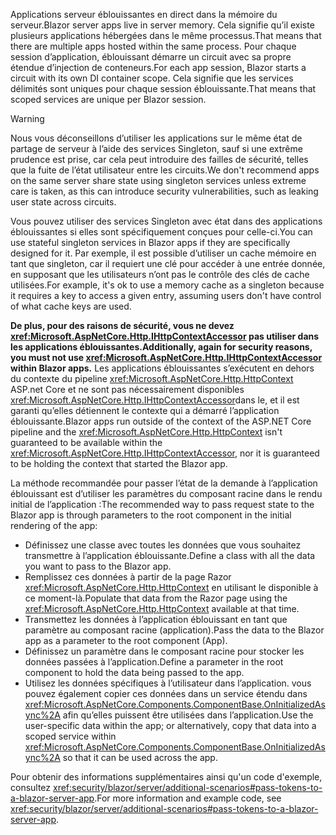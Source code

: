 <span data-ttu-id="cf725-101">Applications serveur éblouissantes en direct dans la mémoire du serveur.</span><span class="sxs-lookup"><span data-stu-id="cf725-101">Blazor server apps live in server memory.</span></span> <span data-ttu-id="cf725-102">Cela signifie qu’il existe plusieurs applications hébergées dans le même processus.</span><span class="sxs-lookup"><span data-stu-id="cf725-102">That means that there are multiple apps hosted within the same process.</span></span> <span data-ttu-id="cf725-103">Pour chaque session d’application, éblouissant démarre un circuit avec sa propre étendue d’injection de conteneurs.</span><span class="sxs-lookup"><span data-stu-id="cf725-103">For each app session, Blazor starts a circuit with its own DI container scope.</span></span> <span data-ttu-id="cf725-104">Cela signifie que les services délimités sont uniques pour chaque session éblouissante.</span><span class="sxs-lookup"><span data-stu-id="cf725-104">That means that scoped services are unique per Blazor session.</span></span>

> [!WARNING]
> <span data-ttu-id="cf725-105">Nous vous déconseillons d’utiliser les applications sur le même état de partage de serveur à l’aide des services Singleton, sauf si une extrême prudence est prise, car cela peut introduire des failles de sécurité, telles que la fuite de l’état utilisateur entre les circuits.</span><span class="sxs-lookup"><span data-stu-id="cf725-105">We don't recommend apps on the same server share state using singleton services unless extreme care is taken, as this can introduce security vulnerabilities, such as leaking user state across circuits.</span></span>

<span data-ttu-id="cf725-106">Vous pouvez utiliser des services Singleton avec état dans des applications éblouissantes si elles sont spécifiquement conçues pour celle-ci.</span><span class="sxs-lookup"><span data-stu-id="cf725-106">You can use stateful singleton services in Blazor apps if they are specifically designed for it.</span></span> <span data-ttu-id="cf725-107">Par exemple, il est possible d’utiliser un cache mémoire en tant que singleton, car il requiert une clé pour accéder à une entrée donnée, en supposant que les utilisateurs n’ont pas le contrôle des clés de cache utilisées.</span><span class="sxs-lookup"><span data-stu-id="cf725-107">For example, it's ok to use a memory cache as a singleton because it requires a key to access a given entry, assuming users don't have control of what cache keys are used.</span></span>

<span data-ttu-id="cf725-108">**De plus, pour des raisons de sécurité, vous ne devez <xref:Microsoft.AspNetCore.Http.IHttpContextAccessor> pas utiliser dans les applications éblouissantes.**</span><span class="sxs-lookup"><span data-stu-id="cf725-108">**Additionally, again for security reasons, you must not use <xref:Microsoft.AspNetCore.Http.IHttpContextAccessor> within Blazor apps.**</span></span> <span data-ttu-id="cf725-109">Les applications éblouissantes s’exécutent en dehors du contexte du pipeline <xref:Microsoft.AspNetCore.Http.HttpContext> ASP.net Core et ne sont pas nécessairement disponibles <xref:Microsoft.AspNetCore.Http.IHttpContextAccessor>dans le, et il est garanti qu’elles détiennent le contexte qui a démarré l’application éblouissante.</span><span class="sxs-lookup"><span data-stu-id="cf725-109">Blazor apps run outside of the context of the ASP.NET Core pipeline and the <xref:Microsoft.AspNetCore.Http.HttpContext> isn't guaranteed to be available within the <xref:Microsoft.AspNetCore.Http.IHttpContextAccessor>, nor it is guaranteed to be holding the context that started the Blazor app.</span></span>

<span data-ttu-id="cf725-110">La méthode recommandée pour passer l’état de la demande à l’application éblouissant est d’utiliser les paramètres du composant racine dans le rendu initial de l’application :</span><span class="sxs-lookup"><span data-stu-id="cf725-110">The recommended way to pass request state to the Blazor app is through parameters to the root component in the initial rendering of the app:</span></span>

* <span data-ttu-id="cf725-111">Définissez une classe avec toutes les données que vous souhaitez transmettre à l’application éblouissante.</span><span class="sxs-lookup"><span data-stu-id="cf725-111">Define a class with all the data you want to pass to the Blazor app.</span></span>
* <span data-ttu-id="cf725-112">Remplissez ces données à partir de la page Razor <xref:Microsoft.AspNetCore.Http.HttpContext> en utilisant le disponible à ce moment-là.</span><span class="sxs-lookup"><span data-stu-id="cf725-112">Populate that data from the Razor page using the <xref:Microsoft.AspNetCore.Http.HttpContext> available at that time.</span></span>
* <span data-ttu-id="cf725-113">Transmettez les données à l’application éblouissant en tant que paramètre au composant racine (application).</span><span class="sxs-lookup"><span data-stu-id="cf725-113">Pass the data to the Blazor app as a parameter to the root component (App).</span></span>
* <span data-ttu-id="cf725-114">Définissez un paramètre dans le composant racine pour stocker les données passées à l’application.</span><span class="sxs-lookup"><span data-stu-id="cf725-114">Define a parameter in the root component to hold the data being passed to the app.</span></span>
* <span data-ttu-id="cf725-115">Utilisez les données spécifiques à l’utilisateur dans l’application. vous pouvez également copier ces données dans un service étendu dans <xref:Microsoft.AspNetCore.Components.ComponentBase.OnInitializedAsync%2A> afin qu’elles puissent être utilisées dans l’application.</span><span class="sxs-lookup"><span data-stu-id="cf725-115">Use the user-specific data within the app; or alternatively, copy that data into a scoped service within <xref:Microsoft.AspNetCore.Components.ComponentBase.OnInitializedAsync%2A> so that it can be used across the app.</span></span>

<span data-ttu-id="cf725-116">Pour obtenir des informations supplémentaires ainsi qu'un code d'exemple, consultez <xref:security/blazor/server/additional-scenarios#pass-tokens-to-a-blazor-server-app>.</span><span class="sxs-lookup"><span data-stu-id="cf725-116">For more information and example code, see <xref:security/blazor/server/additional-scenarios#pass-tokens-to-a-blazor-server-app>.</span></span>
